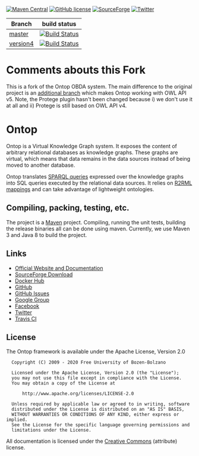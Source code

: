 [![Maven Central](https://img.shields.io/maven-central/v/it.unibz.inf.ontop/ontop.svg)](http://search.maven.org/#search%7Cga%7C1%7Cg%3A%22it.unibz.inf.ontop%22)
[![GitHub license](https://img.shields.io/badge/license-Apache%20License%202.0-blue.svg?style=flat)](http://www.apache.org/licenses/LICENSE-2.0)
[![SourceForge](https://img.shields.io/sourceforge/dm/ontop4obda.svg)](http://sourceforge.net/projects/ontop4obda/files/)
[![Twitter](https://img.shields.io/twitter/follow/ontop4obda.svg?style=social)](https://twitter.com/ontop4obda)

| Branch    | build status  |
|-----------|---------------|
| [master](https://github.com/ontop/ontop/tree/master)  |[![Build Status](https://travis-ci.org/ontop/ontop.svg?branch=master)](https://travis-ci.org/ontop/ontop)|
| [version4](https://github.com/ontop/ontop/tree/version4) |[![Build Status](https://travis-ci.org/ontop/ontop.svg?branch=version4)](https://travis-ci.org/ontop/ontop)|

Comments abouts this Fork
====
This is a fork of the Ontop OBDA system. The main difference to the original project is an [additional branch](https://github.com/SmartDataAnalytics/ontop/tree/owlapiv5) which makes Ontop working with OWL API v5.
Note, the Protege plugin hasn't been changed because i) we don't use it at all and ii) Protege is still based on OWL API v4.


Ontop
=====

Ontop is a Virtual Knowledge Graph system. 
It exposes the content of arbitrary relational databases as knowledge graphs. These graphs are virtual, which means that data remains in the data sources instead of being moved to another database. 

Ontop translates [SPARQL queries](https://www.w3.org/TR/sparql11-query/) expressed over the knowledge graphs into SQL queries executed by the relational data sources. It relies on [R2RML mappings](https://www.w3.org/TR/r2rml/) and can take advantage of lightweight ontologies.

Compiling, packing, testing, etc.
--------------------

The project is a [Maven](http://maven.apache.org/) project. Compiling,
running the unit tests, building the release binaries all can be done
using maven.  Currently, we use Maven 3 and Java 8 to build the
project.


Links
--------------------

- [Official Website and Documentation](https://ontop-vkg.org)
- [SourceForge Download](http://sourceforge.net/projects/ontop4obda/files/)
- [Docker Hub](https://hub.docker.com/r/ontop/ontop-endpoint)
- [GitHub](https://github.com/ontop/ontop/)
- [GitHub Issues](https://github.com/ontop/ontop/issues)
- [Google Group](https://groups.google.com/forum/#!forum/ontop4obda)
- [Facebook](https://www.facebook.com/obdaontop/)
- [Twitter](https://twitter.com/ontop4obda)
- [Travis CI](https://travis-ci.org/ontop/ontop)

License
-------

The Ontop framework is available under the Apache License, Version 2.0

```
  Copyright (C) 2009 - 2020 Free University of Bozen-Bolzano

  Licensed under the Apache License, Version 2.0 (the "License");
  you may not use this file except in compliance with the License.
  You may obtain a copy of the License at

      http://www.apache.org/licenses/LICENSE-2.0

  Unless required by applicable law or agreed to in writing, software
  distributed under the License is distributed on an "AS IS" BASIS,
  WITHOUT WARRANTIES OR CONDITIONS OF ANY KIND, either express or implied.
  See the License for the specific language governing permissions and
  limitations under the License.
```

All documentation is licensed under the 
[Creative Commons](http://creativecommons.org/licenses/by/4.0/)
(attribute)  license.
